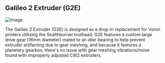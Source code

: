 ## Galileo 2 Extruder (G2E)

![Image](../images/g2extruder.png)

The Galileo 2 Extruder (G2E) is designed as a drop-in replacement for Voron printers utilizing the Sealthburner toolhead.  G2E features a custom large drive gear (16mm diameter) mated to an idler bearing to help prevent extruder artifacting due to gear meshing, and because it features a planetary gearbox, there's no issue with gear meshing vibrations/noise found with improperly adjusted CW2 extruders.
